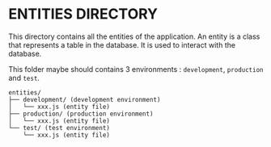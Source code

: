 # ENTITIES DIRECTORY

This directory contains all the entities of the application. An entity is a class that represents a table in the database. It is used to interact with the database.

This folder maybe should contains 3 environments : `development`, `production` and `test`.

```text
entities/
├── development/ (development environment)
│   └── xxx.js (entity file)
├── production/ (production environment)
│   └── xxx.js (entity file)
└── test/ (test environment)
    └── xxx.js (entity file)
```
